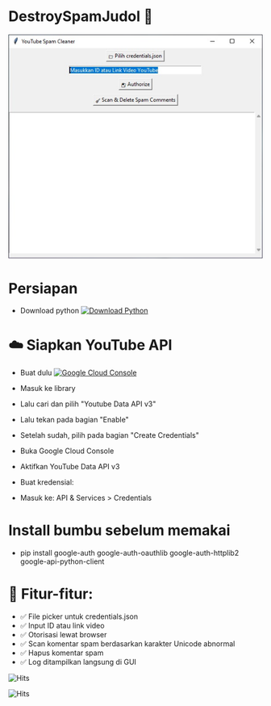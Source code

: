 # DestroySpamJudol 🧼

![cover](./assets/1.jpg)

# Persiapan
- Download python [![Download Python](https://img.shields.io/badge/Download-Python-3776AB?style=for-the-badge&logo=python&logoColor=white)](https://www.python.org/downloads/)
# ☁️ Siapkan YouTube API
- Buat dulu [![Google Cloud Console](https://img.shields.io/badge/Google%20Cloud%20Console-API-blue?style=for-the-badge&logo=googlecloud&logoColor=white)](https://console.cloud.google.com/)
- Masuk ke library
- Lalu cari dan pilih "Youtube Data API v3"
- Lalu tekan pada bagian "Enable"
- Setelah sudah, pilih pada bagian "Create Credentials"
  
- Buka Google Cloud Console
- Aktifkan YouTube Data API v3
- Buat kredensial:
- Masuk ke: API & Services > Credentials

# Install bumbu sebelum memakai
- pip install google-auth google-auth-oauthlib google-auth-httplib2 google-api-python-client

# 🧪 Fitur-fitur:
- ✅ File picker untuk credentials.json
- ✅ Input ID atau link video
- ✅ Otorisasi lewat browser
- ✅ Scan komentar spam berdasarkan karakter Unicode abnormal
- ✅ Hapus komentar spam
- ✅ Log ditampilkan langsung di GUI

![Hits](https://hits.seeyoufarm.com/api/count/incr/badge.svg?url=https%3A%2F%2Fgithub.com%2Fandrew7str%2Fspeedinstallv3&count_bg=%2379C83D&title_bg=%23555555&icon=github.svg&icon_color=%23E7E7E7&title=views&edge_flat=true&timestamp=20250409)


![Hits](https://hits.seeyoufarm.com/api/count/incr/badge.svg?url=https%3A%2F%2Fgithub.com%2Fandrew7str%2Fspeedinstallv3&count_bg=%2379C83D&title_bg=%23555555&icon=github.svg&icon_color=%23E7E7E7&title=views&edge_flat=true)
